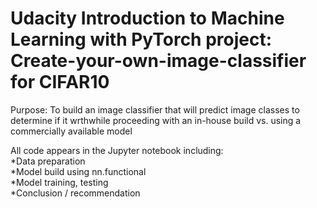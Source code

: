 # Udacity Introduction to Machine Learning with PyTorch project: Create-your-own-image-classifier for CIFAR10
Purpose: To build an image classifier that will predict image classes to determine if it wrthwhile proceeding with an in-house build vs. using a commercially available model  

All code appears in the Jupyter notebook including:  
*Data preparation  
*Model build using nn.functional  
*Model training, testing  
*Conclusion / recommendation  
